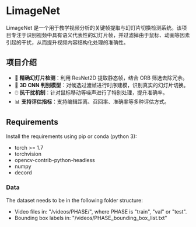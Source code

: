 # LimageNet

LimageNet 是一个用于教学视频分析的关键帧提取与幻灯片切换检测系统。该项目专注于识别视频中具有语义代表性的幻灯片帧，并过滤掉由于鼠标、动画等因素引起的干扰，从而提升视频内容结构化处理的准确性。

## 项目介绍

- 🎯 **精确幻灯片检测**：利用 ResNet2D 提取静态帧，结合 ORB 筛选去除冗余。
- 🧠 **3D CNN 判别模型**：对候选过渡帧进行时序建模，识别真实的幻灯片切换。
- 🖱️ **抗干扰机制**：针对鼠标移动等噪声进行了特别处理，提升准确率。
- 📊 **支持评估指标**：支持编辑距离、召回率、准确率等多种评估方式。

## Requirements

Install the requirements using pip or conda (python 3):
- torch >= 1.7
- torchvision
- opencv-contrib-python-headless
- numpy
- decord


### Data

The dataset needs to be in the following folder structure:
- Video files in: "/videos/PHASE/", where PHASE is "train", "val" or "test".
- Bounding box labels in: "/videos/PHASE_bounding_box_list.txt"

